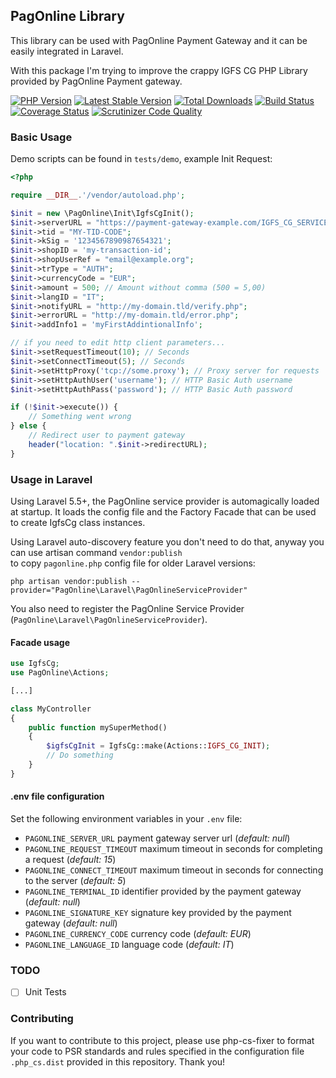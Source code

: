 ## PagOnline Library

This library can be used with PagOnline Payment Gateway and it can be easily integrated in Laravel.

With this package I'm trying to improve the crappy IGFS CG PHP Library provided by PagOnline Payment gateway.

[![PHP Version](https://img.shields.io/packagist/php-v/mattiabasone/PagOnline)]()
[![Latest Stable Version](https://poser.pugx.org/mattiabasone/pagonline/v/stable)](https://packagist.org/packages/mattiabasone/pagonline)
[![Total Downloads](https://poser.pugx.org/mattiabasone/pagonline/downloads)](https://packagist.org/packages/mattiabasone/pagonline)
[![Build Status](https://img.shields.io/github/workflow/status/mattiabasone/PagOnline/Test)](https://github.com/mattiabasone/PagOnline/actions?query=workflow%3ATest)
[![Coverage Status](https://scrutinizer-ci.com/g/mattiabasone/PagOnline/badges/coverage.png?b=master)](https://coveralls.io/github/mattiabasone/PagOnline)
[![Scrutinizer Code Quality](https://scrutinizer-ci.com/g/mattiabasone/PagOnline/badges/quality-score.png?b=master)](https://scrutinizer-ci.com/g/mattiabasone/PagOnline/?branch=master)

### Basic Usage

Demo scripts can be found in `tests/demo`, example Init Request:

```php
<?php 

require __DIR__.'/vendor/autoload.php';

$init = new \PagOnline\Init\IgfsCgInit();
$init->serverURL = "https://payment-gateway-example.com/IGFS_CG_SERVICES/services";
$init->tid = "MY-TID-CODE";
$init->kSig = '1234567890987654321';
$init->shopID = 'my-transaction-id';
$init->shopUserRef = "email@example.org";
$init->trType = "AUTH";
$init->currencyCode = "EUR";
$init->amount = 500; // Amount without comma (500 = 5,00)
$init->langID = "IT";
$init->notifyURL = "http://my-domain.tld/verify.php";
$init->errorURL = "http://my-domain.tld/error.php";
$init->addInfo1 = 'myFirstAddintionalInfo';

// if you need to edit http client parameters...
$init->setRequestTimeout(10); // Seconds
$init->setConnectTimeout(5); // Seconds
$init->setHttpProxy('tcp://some.proxy'); // Proxy server for requests
$init->setHttpAuthUser('username'); // HTTP Basic Auth username
$init->setHttpAuthPass('password'); // HTTP Basic Auth password

if (!$init->execute()) {
    // Something went wrong
} else {
    // Redirect user to payment gateway
    header("location: ".$init->redirectURL);
}
```

### Usage in Laravel

Using Laravel 5.5+, the PagOnline service provider is automagically loaded at startup. 
It loads the config file and the Factory Facade that can be used to create IgfsCg class instances.

Using Laravel auto-discovery feature you don't need to do that, anyway you can use artisan command `vendor:publish`  
to copy `pagonline.php` config file for older Laravel versions:

`php artisan vendor:publish --provider="PagOnline\Laravel\PagOnlineServiceProvider"`

You also need to register the PagOnline Service Provider (`PagOnline\Laravel\PagOnlineServiceProvider`).

#### Facade usage

```php
use IgfsCg;
use PagOnline\Actions;

[...]

class MyController 
{
    public function mySuperMethod()
    {
        $igfsCgInit = IgfsCg::make(Actions::IGFS_CG_INIT);
        // Do something
    }
}
```

#### .env file configuration
Set the following environment variables in your `.env` file:
- `PAGONLINE_SERVER_URL` payment gateway server url (_default: null_)
- `PAGONLINE_REQUEST_TIMEOUT` maximum timeout in seconds for completing a request (_default: 15_)
- `PAGONLINE_CONNECT_TIMEOUT` maximum timeout in seconds for connecting to the server (_default: 5_)
- `PAGONLINE_TERMINAL_ID` identifier provided by the payment gateway (_default: null_)
- `PAGONLINE_SIGNATURE_KEY` signature key provided by the payment gateway (_default: null_)
- `PAGONLINE_CURRENCY_CODE` currency code (_default: EUR_)
- `PAGONLINE_LANGUAGE_ID` language code (_default: IT_)

### TODO

- [ ] Unit Tests

### Contributing

If you want to contribute to this project, please use php-cs-fixer to format your code to PSR standards and rules 
specified in the configuration file `.php_cs.dist` provided in this repository.
Thank you!